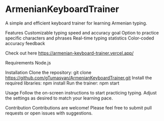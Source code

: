# ArmenianKeyboardTrainer

A simple and efficient keyboard trainer for learning Armenian typing.

Features
  Customizable typing speed and accuracy goal
  Option to practice specific characters and phrases
  Real-time typing statistics
  Color-coded accuracy feedback

Check out here
  https://armenian-keyboard-trainer.vercel.app/
  
Requirements
  Node.js

Installation
  Clone the repository: git clone https://github.com/gTumasyan/ArmenianKeyboardTrainer.git
  Install the required libraries: npm install
  Run the trainer: npm start

Usage
  Follow the on-screen instructions to start practicing typing. Adjust the settings as desired to match your learning pace.

Contribution
  Contributions are welcome! Please feel free to submit pull requests or open issues with suggestions.
